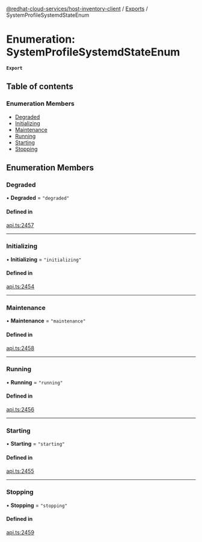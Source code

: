 [@redhat-cloud-services/host-inventory-client](../README.md) / [Exports](../modules.md) / SystemProfileSystemdStateEnum

# Enumeration: SystemProfileSystemdStateEnum

**`Export`**

## Table of contents

### Enumeration Members

- [Degraded](SystemProfileSystemdStateEnum.md#degraded)
- [Initializing](SystemProfileSystemdStateEnum.md#initializing)
- [Maintenance](SystemProfileSystemdStateEnum.md#maintenance)
- [Running](SystemProfileSystemdStateEnum.md#running)
- [Starting](SystemProfileSystemdStateEnum.md#starting)
- [Stopping](SystemProfileSystemdStateEnum.md#stopping)

## Enumeration Members

### Degraded

• **Degraded** = ``"degraded"``

#### Defined in

[api.ts:2457](https://github.com/RedHatInsights/javascript-clients/blob/master/packages/host-inventory/api.ts#L2457)

___

### Initializing

• **Initializing** = ``"initializing"``

#### Defined in

[api.ts:2454](https://github.com/RedHatInsights/javascript-clients/blob/master/packages/host-inventory/api.ts#L2454)

___

### Maintenance

• **Maintenance** = ``"maintenance"``

#### Defined in

[api.ts:2458](https://github.com/RedHatInsights/javascript-clients/blob/master/packages/host-inventory/api.ts#L2458)

___

### Running

• **Running** = ``"running"``

#### Defined in

[api.ts:2456](https://github.com/RedHatInsights/javascript-clients/blob/master/packages/host-inventory/api.ts#L2456)

___

### Starting

• **Starting** = ``"starting"``

#### Defined in

[api.ts:2455](https://github.com/RedHatInsights/javascript-clients/blob/master/packages/host-inventory/api.ts#L2455)

___

### Stopping

• **Stopping** = ``"stopping"``

#### Defined in

[api.ts:2459](https://github.com/RedHatInsights/javascript-clients/blob/master/packages/host-inventory/api.ts#L2459)
